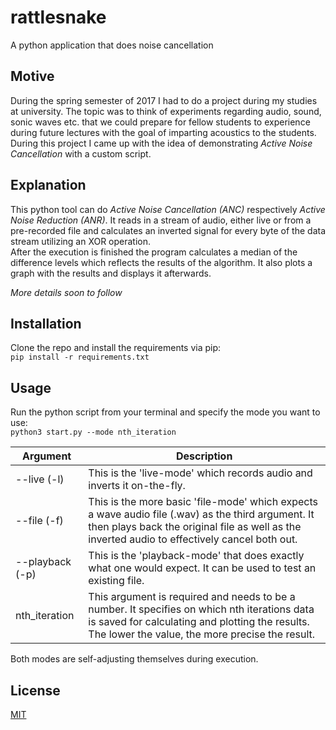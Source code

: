 # rattlesnake
A python application that does noise cancellation


## Motive
During the spring semester of 2017 I had to do a project during my studies at university.
The topic was to think of experiments regarding audio, sound, sonic waves etc. that we could prepare for fellow students
to experience during future lectures with the goal of imparting acoustics to the students.
During this project I came up with the idea of demonstrating *Active Noise Cancellation* with a custom script.


## Explanation
This python tool can do *Active Noise Cancellation (ANC)* respectively *Active Noise Reduction (ANR)*.
It reads in a stream of audio, either live or from a pre-recorded file and calculates an inverted signal for every byte
of the data stream utilizing an XOR operation.    
After the execution is finished the program calculates a median of the difference levels which reflects
the results of the algorithm. It also plots a graph with the results and displays it afterwards.    
    
*More details soon to follow*


## Installation
Clone the repo and install the requirements via pip:    
`pip install -r requirements.txt`


## Usage
Run the python script from your terminal and specify the mode you want to use:    
`python3 start.py --mode nth_iteration`

Argument        | Description
--------        | -----------
--live (-l)     | This is the 'live-mode' which records audio and inverts it on-the-fly.
--file (-f)     | This is the more basic 'file-mode' which expects a wave audio file (.wav) as the third argument. It then plays back the original file as well as the inverted audio to effectively cancel both out.
--playback (-p) | This is the 'playback-mode' that does exactly what one would expect. It can be used to test an existing file.
nth_iteration   | This argument is required and needs to be a number. It specifies on which nth iterations data is saved for calculating and plotting the results. The lower the value, the more precise the result.

Both modes are self-adjusting themselves during execution.


## License
[MIT](LICENSE)

